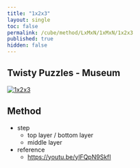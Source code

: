 ```yaml
---
title: "1x2x3"
layout: single
toc: false
permalink: /cube/method/LxMxN/1xMxN/1x2x3
published: true
hidden: false
---
```


<head>
  <base target="_blank">
</head>



## Twisty Puzzles - Museum

<a href="https://twistypuzzles.com/app/museum/museum_showitem.php?pkey=1905">
  <img alt="1x2x3" src="https://twistypuzzles.com/museum/large/01905-01.jpg">
</a>



## Method

- step
  - top layer / bottom layer
  - middle layer
- reference
  - <https://youtu.be/ylFQpN9SkfI>
